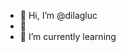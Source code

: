 - 👋 Hi, I’m @dilagluc
- 👀 
- 🌱 I’m currently learning
<!---- 💞️ I’m looking to collaborate on ...
- 📫 How to reach me ...
--->
<!---
dilagluc/dilagluc is a ✨ special ✨ repository because its `README.md` (this file) appears on your GitHub profile.
You can click the Preview link to take a look at your changes.
--->
